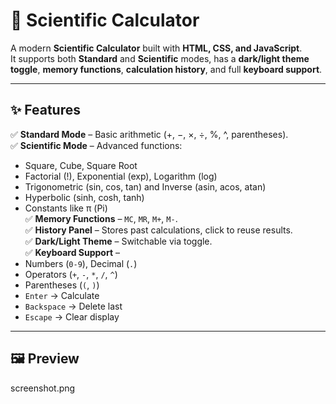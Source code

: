 # 🔢 Scientific Calculator

A modern **Scientific Calculator** built with **HTML, CSS, and JavaScript**.  
It supports both **Standard** and **Scientific** modes, has a **dark/light theme toggle**, **memory functions**, **calculation history**, and full **keyboard support**.

---

## ✨ Features

✅ **Standard Mode** – Basic arithmetic (+, −, ×, ÷, %, ^, parentheses).  
✅ **Scientific Mode** – Advanced functions:  
   - Square, Cube, Square Root  
   - Factorial (!), Exponential (exp), Logarithm (log)  
   - Trigonometric (sin, cos, tan) and Inverse (asin, acos, atan)  
   - Hyperbolic (sinh, cosh, tanh)  
   - Constants like π (Pi)  
✅ **Memory Functions** – `MC`, `MR`, `M+`, `M-`.  
✅ **History Panel** – Stores past calculations, click to reuse results.  
✅ **Dark/Light Theme** – Switchable via toggle.  
✅ **Keyboard Support** –  
   - Numbers (`0-9`), Decimal (`.`)  
   - Operators (`+`, `-`, `*`, `/`, `^`)  
   - Parentheses (`(`, `)`)  
   - `Enter` → Calculate  
   - `Backspace` → Delete last  
   - `Escape` → Clear display  

---

## 🖼️ Preview

screenshot.png

